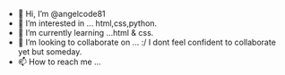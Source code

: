 - 👋 Hi, I’m @angelcode81
- 👀 I’m interested in ... html,css,python.
- 🌱 I’m currently learning ...html & css.
- 💞️ I’m looking to collaborate on ... :/ I dont feel confident to collaborate yet but someday.
- 📫 How to reach me ...

<!---
angelcode81/angelcode81 is a ✨ special ✨ repository because its `README.md` (this file) appears on your GitHub profile.
You can click the Preview link to take a look at your changes.
--->
